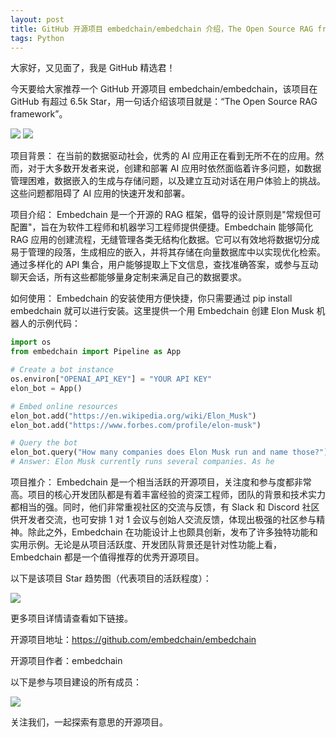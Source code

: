 ```yaml
---
layout: post
title: GitHub 开源项目 embedchain/embedchain 介绍，The Open Source RAG framework
tags: Python
---
```


大家好，又见面了，我是 GitHub 精选君！

今天要给大家推荐一个 GitHub 开源项目 embedchain/embedchain，该项目在 GitHub 有超过 6.5k Star，用一句话介绍该项目就是：“The Open Source RAG framework”。


![](https://raw.githubusercontent.com/embedchain/embedchain/master/docs/logo/dark.svg)
![](https://raw.githubusercontent.com/embedchain/embedchain/master/docs/images/cover.gif)



项目背景：
在当前的数据驱动社会，优秀的 AI 应用正在看到无所不在的应用。然而，对于大多数开发者来说，创建和部署 AI 应用时依然面临着许多问题，如数据管理困难，数据嵌入的生成与存储问题，以及建立互动对话在用户体验上的挑战。这些问题都阻碍了 AI 应用的快速开发和部署。

项目介绍：
Embedchain 是一个开源的 RAG 框架，倡导的设计原则是"常规但可配置"，旨在为软件工程师和机器学习工程师提供便捷。Embedchain 能够简化 RAG 应用的创建流程，无缝管理各类无结构化数据。它可以有效地将数据切分成易于管理的段落，生成相应的嵌入，并将其存储在向量数据库中以实现优化检索。通过多样化的 API 集合，用户能够提取上下文信息，查找准确答案，或参与互动聊天会话，所有这些都能够量身定制来满足自己的数据要求。

如何使用：
Embedchain 的安装使用方便快捷，你只需要通过 pip install embedchain 就可以进行安装。这里提供一个用 Embedchain 创建 Elon Musk 机器人的示例代码：

```python
import os
from embedchain import Pipeline as App

# Create a bot instance
os.environ["OPENAI_API_KEY"] = "YOUR API KEY"
elon_bot = App()

# Embed online resources
elon_bot.add("https://en.wikipedia.org/wiki/Elon_Musk")
elon_bot.add("https://www.forbes.com/profile/elon-musk")

# Query the bot
elon_bot.query("How many companies does Elon Musk run and name those?")
# Answer: Elon Musk currently runs several companies. As he 
```

项目推介：
Embedchain 是一个相当活跃的开源项目，关注度和参与度都非常高。项目的核心开发团队都是有着丰富经验的资深工程师，团队的背景和技术实力都相当的强。同时，他们非常重视社区的交流与反馈，有 Slack 和 Discord 社区供开发者交流，也可安排 1 对 1 会议与创始人交流反馈，体现出极强的社区参与精神。除此之外，Embedchain 在功能设计上也颇具创新，发布了许多独特功能和实用示例。无论是从项目活跃度、开发团队背景还是针对性功能上看，Embedchain 都是一个值得推荐的优秀开源项目。


以下是该项目 Star 趋势图（代表项目的活跃程度）：

![](https://api.star-history.com/svg?repos=embedchain/embedchain&type=Timeline)

更多项目详情请查看如下链接。

开源项目地址：https://github.com/embedchain/embedchain 

开源项目作者：embedchain

以下是参与项目建设的所有成员：

![](https://contrib.rocks/image?repo=embedchain/embedchain)

关注我们，一起探索有意思的开源项目。

